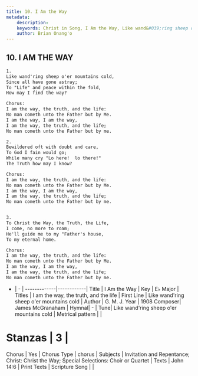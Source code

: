 ```yaml
---
title: 10. I Am the Way
metadata:
    description: 
    keywords: Christ in Song, I Am the Way, Like wand&#039;ring sheep o&#039;er mountains cold, I am the way, the truth, and the life
    author: Brian Onang'o
---
```



## 10. I AM THE WAY

```txt
1.
Like wand'ring sheep o'er mountains cold,
Since all have gone astray;
To "Life" and peace within the fold,
How may I find the way?

Chorus:
I am the way, the truth, and the life:
No man cometh unto the Father but by Me.
I am the way, I am the way, 
I am the way, the truth, and the life;
No man cometh unto the Father but by me.

2.
Bewildered oft with doubt and care,
To God I fain would go;
While many cry "Lo here!  lo there!"
The Truth how may I know? 

Chorus:
I am the way, the truth, and the life:
No man cometh unto the Father but by Me.
I am the way, I am the way, 
I am the way, the truth, and the life;
No man cometh unto the Father but by me.


3.
To Christ the Way, the Truth, the Life,
I come, no more to roam;
He'll guide me to my "Father's house,
To my eternal home. 

Chorus:
I am the way, the truth, and the life:
No man cometh unto the Father but by Me.
I am the way, I am the way, 
I am the way, the truth, and the life;
No man cometh unto the Father but by me.

```

- |   -  |
-------------|------------|
Title | I Am the Way |
Key | E♭ Major |
Titles | I am the way, the truth, and the life |
First Line | Like wand&#039;ring sheep o&#039;er mountains cold |
Author | G. M. J. 
Year | 1908
Composer| James McGranaham |
Hymnal|  - |
Tune| Like wand&#039;ring sheep o&#039;er mountains cold |
Metrical pattern | |
# Stanzas | 3 |
Chorus | Yes |
Chorus Type | chorus |
Subjects | Invitation and Repentance; Christ: Christ the Way; Special Selections: Choir or Quartet |
Texts | John 14:6 |
Print Texts | 
Scripture Song |  |
  

